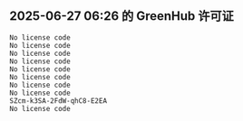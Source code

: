 ## 2025-06-27 06:26 的 GreenHub 许可证
```
No license code
No license code
No license code
No license code
No license code
No license code
No license code
No license code
SZcm-k3SA-2FdW-qhC8-E2EA
No license code
```
